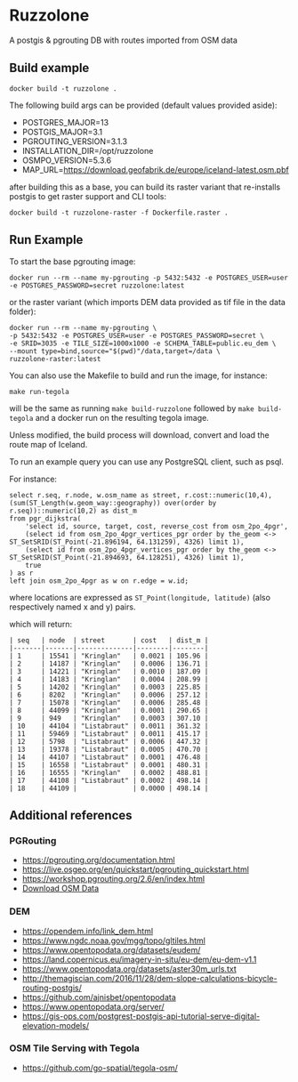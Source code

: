 # Ruzzolone

A postgis & pgrouting DB with routes imported from OSM data

## Build example

```
docker build -t ruzzolone .
```

The following build args can be provided (default values provided aside):
* POSTGRES_MAJOR=13
* POSTGIS_MAJOR=3.1
* PGROUTING_VERSION=3.1.3
* INSTALLATION_DIR=/opt/ruzzolone
* OSMPO_VERSION=5.3.6
* MAP_URL=https://download.geofabrik.de/europe/iceland-latest.osm.pbf

after building this as a base, you can build its raster variant that re-installs postgis to get raster support and CLI tools:
```
docker build -t ruzzolone-raster -f Dockerfile.raster .
```

## Run Example
To start the base pgrouting image:
```
docker run --rm --name my-pgrouting -p 5432:5432 -e POSTGRES_USER=user -e POSTGRES_PASSWORD=secret ruzzolone:latest
```

or the raster variant (which imports DEM data provided as tif file in the data folder):
```
docker run --rm --name my-pgrouting \
-p 5432:5432 -e POSTGRES_USER=user -e POSTGRES_PASSWORD=secret \
-e SRID=3035 -e TILE_SIZE=1000x1000 -e SCHEMA_TABLE=public.eu_dem \
--mount type=bind,source="$(pwd)"/data,target=/data \
ruzzolone-raster:latest
```

You can also use the Makefile to build and run the image, for instance:
```
make run-tegola
```

will be the same as running `make build-ruzzolone` followed by `make build-tegola` and a docker run on the resulting tegola image.

Unless modified, the build process will download, convert and load the route map of Iceland.

To run an example query you can use any PostgreSQL client, such as psql. 

For instance:

```
select r.seq, r.node, w.osm_name as street, r.cost::numeric(10,4), (sum(ST_Length(w.geom_way::geography)) over(order by r.seq))::numeric(10,2) as dist_m
from pgr_dijkstra(
	'select id, source, target, cost, reverse_cost from osm_2po_4pgr',
	(select id from osm_2po_4pgr_vertices_pgr order by the_geom <-> ST_SetSRID(ST_Point(-21.896194, 64.131259), 4326) limit 1),
	(select id from osm_2po_4pgr_vertices_pgr order by the_geom <-> ST_SetSRID(ST_Point(-21.894693, 64.128251), 4326) limit 1),
	true
) as r
left join osm_2po_4pgr as w on r.edge = w.id;
```
where locations are expressed as `ST_Point(longitude, latitude)` (also respectively named x and y) pairs.

which will return:

```
| seq   | node  | street       | cost   | dist_m |
|-------|-------|--------------|--------|--------|
| 1     | 15541 | "Kringlan"   | 0.0021 | 105.96 |
| 2     | 14187 | "Kringlan"   | 0.0006 | 136.71 |
| 3     | 14221 | "Kringlan"   | 0.0010 | 187.09 |
| 4     | 14183 | "Kringlan"   | 0.0004 | 208.99 |
| 5     | 14202 | "Kringlan"   | 0.0003 | 225.85 |
| 6     | 8202  | "Kringlan"   | 0.0006 | 257.12 |
| 7     | 15078 | "Kringlan"   | 0.0006 | 285.48 |
| 8     | 44099 | "Kringlan"   | 0.0001 | 290.65 |
| 9     | 949   | "Kringlan"   | 0.0003 | 307.10 |
| 10    | 44104 | "Listabraut" | 0.0011 | 361.32 |
| 11    | 59469 | "Listabraut" | 0.0011 | 415.17 |
| 12    | 5798  | "Listabraut" | 0.0006 | 447.32 |
| 13    | 19378 | "Listabraut" | 0.0005 | 470.70 |
| 14    | 44107 | "Listabraut" | 0.0001 | 476.48 |
| 15    | 16558 | "Listabraut" | 0.0001 | 480.31 |
| 16    | 16555 | "Kringlan"   | 0.0002 | 488.81 |
| 17    | 44108 | "Listabraut" | 0.0002 | 498.14 |
| 18    | 44109 |              | 0.0000 | 498.14 |
```

## Additional references

### PGRouting
* https://pgrouting.org/documentation.html
* https://live.osgeo.org/en/quickstart/pgrouting_quickstart.html
* https://workshop.pgrouting.org/2.6/en/index.html
* [Download OSM Data](http://download.geofabrik.de/)

### DEM
* https://opendem.info/link_dem.html
* https://www.ngdc.noaa.gov/mgg/topo/gltiles.html
* https://www.opentopodata.org/datasets/eudem/
* https://land.copernicus.eu/imagery-in-situ/eu-dem/eu-dem-v1.1
* https://www.opentopodata.org/datasets/aster30m_urls.txt
* http://themagiscian.com/2016/11/28/dem-slope-calculations-bicycle-routing-postgis/
* https://github.com/ajnisbet/opentopodata
* https://www.opentopodata.org/server/
* https://gis-ops.com/postgrest-postgis-api-tutorial-serve-digital-elevation-models/

### OSM Tile Serving with Tegola
* https://github.com/go-spatial/tegola-osm/